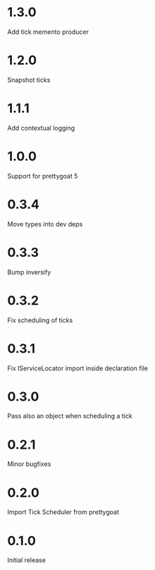 # 1.3.0

Add tick memento producer

# 1.2.0

Snapshot ticks

# 1.1.1

Add contextual logging

# 1.0.0

Support for prettygoat 5

# 0.3.4

Move types into dev deps

# 0.3.3

Bump inversify

# 0.3.2

Fix scheduling of ticks

# 0.3.1

Fix IServiceLocator import inside declaration file

# 0.3.0

Pass also an object when scheduling a tick

# 0.2.1

Minor bugfixes

# 0.2.0

Import Tick Scheduler from prettygoat

# 0.1.0

Initial release
